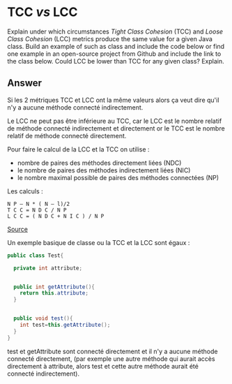 # TCC *vs* LCC

Explain under which circumstances *Tight Class Cohesion* (TCC) and *Loose Class Cohesion* (LCC) metrics produce the same value for a given Java class. Build an example of such as class and include the code below or find one example in an open-source project from Github and include the link to the class below. Could LCC be lower than TCC for any given class? Explain.

## Answer

Si les 2 métriques TCC et LCC ont la même valeurs alors ça veut dire qu'il n'y a aucune méthode connecté indirectement.

Le LCC ne peut pas être inférieure au TCC, car le LCC est le nombre relatif de méthode connecté indirectement et directement or le TCC est le nombre relatif de méthode connecté directement.

Pour faire le calcul de la LCC et la TCC on utilise :
- nombre de paires des méthodes directement liées (NDC)
- le nombre de paires des méthodes indirectement liées (NIC)
- le nombre maximal possible de paires des méthodes connectées (NP)

Les calculs :
```
N P — N * ( N — l)/2
T C C = N D C / N P
L C C = ( N D C + N I C ) / N P
```
[Source](https://savoirs.usherbrooke.ca/bitstream/handle/11143/1606/MR83692.pdf)

Un exemple basique de classe ou la TCC et la LCC sont égaux :

```java
public class Test{

  private int attribute;


  public int getAttribute(){
    return this.attribute;
  }


  public void test(){
    int test=this.getAttribute();
  }
}
```
test et getAttribute sont connecté directement et il n'y a aucune méthode connecté directement, (par exemple une autre méthode qui aurait accès directement à attribute, alors test et cette autre méthode aurait été connecté indirectement).
